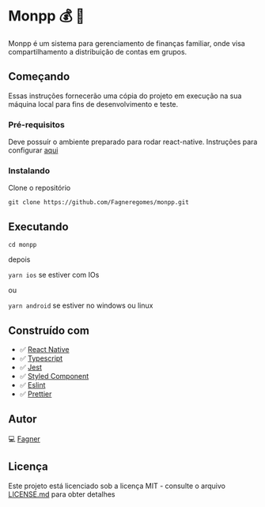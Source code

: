 # Monpp :moneybag: :rocket:

Monpp é um sistema para gerenciamento de finanças familiar, onde visa compartilhamento a distribuição de contas em grupos.

## Começando

Essas instruções fornecerão uma cópia do projeto em execução na sua máquina local para fins de desenvolvimento e teste.

### Pré-requisitos

Deve possuír o ambiente preparado para rodar react-native.
Instruções para configurar [aqui](https://react-native.rocketseat.dev/)

### Instalando

Clone o repositório

`git clone https://github.com/Fagneregomes/monpp.git`

## Executando

`cd monpp`

depois

`yarn ios` se estiver com IOs

ou

`yarn android` se estiver no windows ou linux

## Construído com

- :white_check_mark: [React Native](https://pt-br.reactjs.org/)
- :white_check_mark: [Typescript](https://www.typescriptlang.org/)
- :white_check_mark: [Jest](https://jestjs.io/)
- :white_check_mark: [Styled Component](https://styled-components.com/)
- :white_check_mark: [Eslint](https://eslint.org/)
- :white_check_mark: [Prettier](https://prettier.io/)

## Autor

:computer: [Fagner](https://github.com/Fagneregomes)

## Licença

Este projeto está licenciado sob a licença MIT - consulte o arquivo [LICENSE.md](LICENSE.md) para obter detalhes
